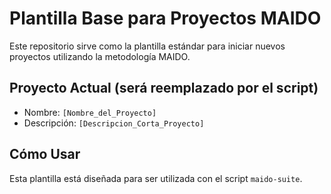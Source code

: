 # Plantilla Base para Proyectos MAIDO

Este repositorio sirve como la plantilla estándar para iniciar nuevos proyectos utilizando la metodología MAIDO.

## Proyecto Actual (será reemplazado por el script)
- Nombre: `[Nombre_del_Proyecto]`
- Descripción: `[Descripcion_Corta_Proyecto]`

## Cómo Usar
Esta plantilla está diseñada para ser utilizada con el script `maido-suite`.

